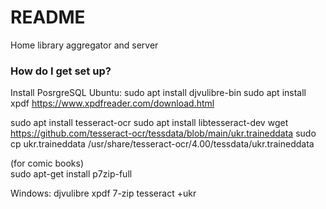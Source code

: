 # README #

Home library aggregator and server

### How do I get set up? ###
Install PosrgreSQL
Ubuntu:
sudo apt install djvulibre-bin
sudo apt install xpdf
https://www.xpdfreader.com/download.html

sudo apt install tesseract-ocr
sudo apt install libtesseract-dev
wget https://github.com/tesseract-ocr/tessdata/blob/main/ukr.traineddata
sudo cp ukr.traineddata /usr/share/tesseract-ocr/4.00/tessdata/ukr.traineddata

(for comic books)  
sudo apt-get install p7zip-full 

Windows:
djvulibre
xpdf
7-zip
tesseract +ukr